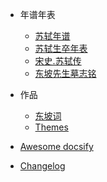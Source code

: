 <!-- docs/_sidebar.md -->

- 年谱年表

  - [苏轼年谱](1036.md)
  - [苏轼生卒年表](1101.md)
  - [宋史.苏轼传](song-shi-zhuan-ji.md)
  - [东坡先生墓志铭](mu-zhi-ming.md)

- 作品

  - [东坡词](dong-po-ci.md)
  - [Themes](themes.md)

- [Awesome docsify](awesome.md)
- [Changelog](changelog.md)
